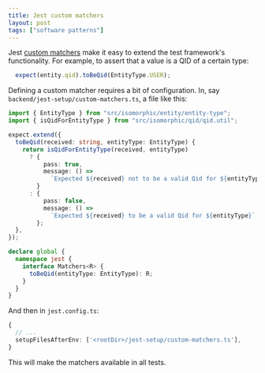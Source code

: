 ```yaml
---
title: Jest custom matchers
layout: post
tags: ["software patterns"]
---
```


Jest [custom matchers](https://jestjs.io/docs/expect#expectextendmatchers) make it easy to extend the test framework's functionality. For example, to assert that a value is a QID of a certain type:

```ts
  expect(entity.qid).toBeQid(EntityType.USER);
```

Defining a custom matcher requires a bit of configuration. In, say `backend/jest-setup/custom-matchers.ts`, a file like this:

```ts
import { EntityType } from "src/isomorphic/entity/entity-type";
import { isQidForEntityType } from "src/isomorphic/qid/qid.util";

expect.extend({
  toBeQid(received: string, entityType: EntityType) {
    return isQidForEntityType(received, entityType)
      ? {
          pass: true,
          message: () =>
            `Expected ${received} not to be a valid Qid for ${entityType}`,
        }
      : {
          pass: false,
          message: () =>
            `Expected ${received} to be a valid Qid for ${entityType}`,
        };
  },
});

declare global {
  namespace jest {
    interface Matchers<R> {
      toBeQid(entityType: EntityType): R;
    }
  }
}
```

And then in `jest.config.ts`:

```ts
{
  // ...
  setupFilesAfterEnv: ['<rootDir>/jest-setup/custom-matchers.ts'],
}
```

This will make the matchers available in all tests.
